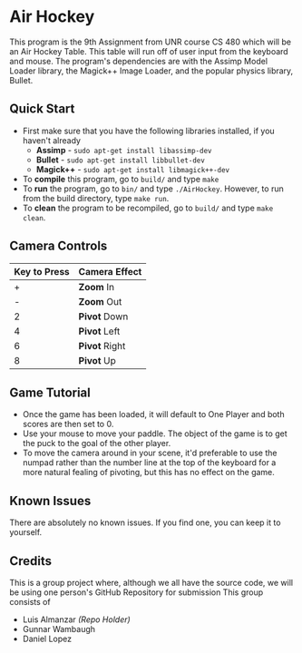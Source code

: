 Air Hockey
===========
This program is the 9th Assignment from UNR course CS 480 which will be an Air Hockey Table.  This table will run off of user input from the keyboard and mouse.  The program's dependencies are with the Assimp Model Loader library, the Magick++ Image Loader, and the popular physics library, Bullet.

Quick Start
-----------
+ First make sure that you have the following libraries installed, if you haven't already
  + __Assimp__ - `sudo apt-get install libassimp-dev`
  + __Bullet__ - `sudo apt-get install libbullet-dev`
  + __Magick++__ - `sudo apt-get install libmagick++-dev`
+ To __compile__ this program, go to `build/` and type `make`
+ To __run__ the program, go to `bin/` and type `./AirHockey`.  However, to run from the build directory, type `make run`.
+ To __clean__ the program to be recompiled, go to `build/` and type  `make clean`.

Camera Controls
---------------

| Key to Press | Camera Effect |
| ------------ | ------------- |
| + | __Zoom__ In |
| - | __Zoom__ Out |
| 2 | __Pivot__ Down |
| 4 | __Pivot__ Left |
| 6 | __Pivot__ Right |
| 8 | __Pivot__ Up |


Game Tutorial
-------------
+ Once the game has been loaded, it will default to One Player and both scores are then set to 0.
+ Use your mouse to move your paddle.  The object of the game is to get the puck to the goal of the other player.
+ To move the camera around in your scene, it'd preferable to use the numpad rather than the number line at the top of the keyboard for a more natural fealing of pivoting, but this has no effect on the game.

Known Issues
------------
There are absolutely no known issues.  If you find one, you can keep it to yourself.

Credits
-------
This is a group project where, although we all have the source code, we will be using one person's GitHub Repository for submission
This group consists of
 * Luis Almanzar *(Repo Holder)*
 * Gunnar Wambaugh
 * Daniel Lopez
